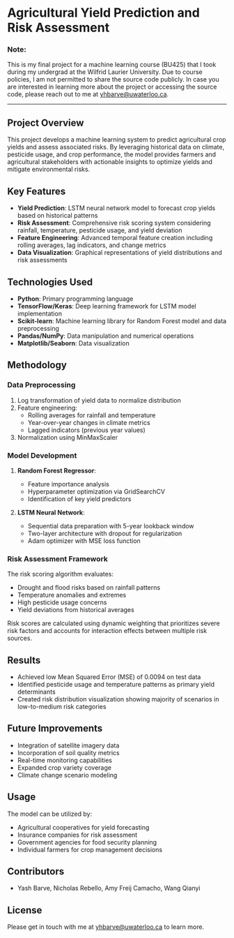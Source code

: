 # Agricultural Yield Prediction and Risk Assessment

### Note:
This is my final project for a machine learning course (BU425) that I took during my undergrad at the Wilfrid Laurier University. Due to course policies, I am not permitted to share the source code publicly. In case you are interested in learning more about the project or accessing the source code, please reach out to me at yhbarve@uwaterloo.ca.

---

## Project Overview
 This project develops a machine learning system to predict agricultural crop yields and assess associated risks. By leveraging historical data on climate, pesticide usage, and crop performance, the model provides farmers and agricultural stakeholders with actionable insights to optimize yields and mitigate environmental risks.

## Key Features
- **Yield Prediction**: LSTM neural network model to forecast crop yields based on historical patterns
- **Risk Assessment**: Comprehensive risk scoring system considering rainfall, temperature, pesticide usage, and yield deviation
- **Feature Engineering**: Advanced temporal feature creation including rolling averages, lag indicators, and change metrics
- **Data Visualization**: Graphical representations of yield distributions and risk assessments

## Technologies Used
- **Python**: Primary programming language
- **TensorFlow/Keras**: Deep learning framework for LSTM model implementation
- **Scikit-learn**: Machine learning library for Random Forest model and data preprocessing
- **Pandas/NumPy**: Data manipulation and numerical operations
- **Matplotlib/Seaborn**: Data visualization

## Methodology

### Data Preprocessing
1. Log transformation of yield data to normalize distribution
2. Feature engineering:
   - Rolling averages for rainfall and temperature
   - Year-over-year changes in climate metrics
   - Lagged indicators (previous year values)
3. Normalization using MinMaxScaler

### Model Development
1. **Random Forest Regressor**:
   - Feature importance analysis
   - Hyperparameter optimization via GridSearchCV
   - Identification of key yield predictors
   
2. **LSTM Neural Network**:
   - Sequential data preparation with 5-year lookback window
   - Two-layer architecture with dropout for regularization
   - Adam optimizer with MSE loss function

### Risk Assessment Framework
The risk scoring algorithm evaluates:
- Drought and flood risks based on rainfall patterns
- Temperature anomalies and extremes
- High pesticide usage concerns
- Yield deviations from historical averages

Risk scores are calculated using dynamic weighting that prioritizes severe risk factors and accounts for interaction effects between multiple risk sources.

## Results
- Achieved low Mean Squared Error (MSE) of 0.0094 on test data
- Identified pesticide usage and temperature patterns as primary yield determinants
- Created risk distribution visualization showing majority of scenarios in low-to-medium risk categories

## Future Improvements
- Integration of satellite imagery data
- Incorporation of soil quality metrics
- Real-time monitoring capabilities
- Expanded crop variety coverage
- Climate change scenario modeling

## Usage
The model can be utilized by:
- Agricultural cooperatives for yield forecasting
- Insurance companies for risk assessment
- Government agencies for food security planning
- Individual farmers for crop management decisions

## Contributors
- Yash Barve, Nicholas Rebello, Amy Freij Camacho, Wang Qianyi

## License
Please get in touch with me at yhbarve@uwaterloo.ca to learn more.
